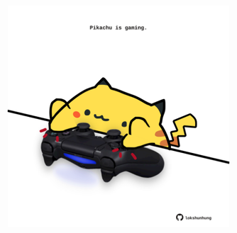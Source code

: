 <!-- built at 13/03/2024, 09:00:43 UTC -->
<p align="center">
  <img width="500" height="500" src="./ReadmeImage.svg">
</p>
